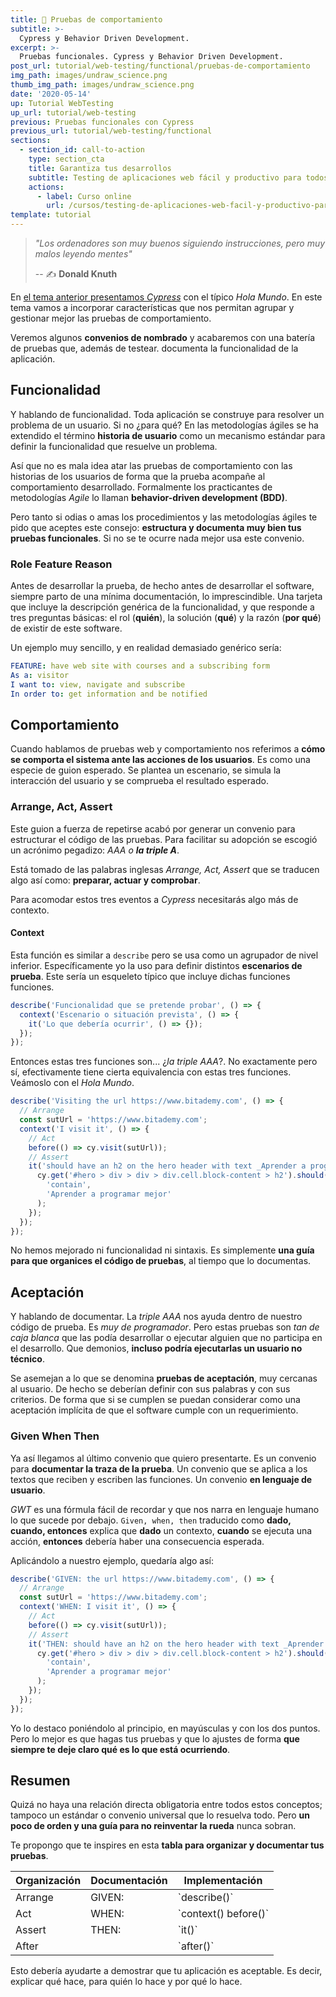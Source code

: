 ```yaml
---
title: 🎪 Pruebas de comportamiento
subtitle: >-
  Cypress y Behavior Driven Development.
excerpt: >-
  Pruebas funcionales. Cypress y Behavior Driven Development.
post_url: tutorial/web-testing/functional/pruebas-de-comportamiento
img_path: images/undraw_science.png
thumb_img_path: images/undraw_science.png
date: '2020-05-14'
up: Tutorial WebTesting
up_url: tutorial/web-testing
previous: Pruebas funcionales con Cypress
previous_url: tutorial/web-testing/functional
sections:
  - section_id: call-to-action
    type: section_cta
    title: Garantiza tus desarrollos
    subtitle: Testing de aplicaciones web fácil y productivo para todos.
    actions:
      - label: Curso online
        url: /cursos/testing-de-aplicaciones-web-facil-y-productivo-para-todos/
template: tutorial
---
```


> _"Los ordenadores son muy buenos siguiendo instrucciones, pero muy malos leyendo mentes"_
>
> -- ✍️ **Donald Knuth**

En [el tema anterior presentamos _Cypress_](https://www.bitademy.com/tutorial/web-testing/functional) con el típico _Hola Mundo_. En este tema vamos a incorporar características que nos permitan agrupar y gestionar mejor las pruebas de comportamiento.

Veremos algunos **convenios de nombrado** y acabaremos con una batería de pruebas que, además de testear. documenta la funcionalidad de la aplicación.

## Funcionalidad

Y hablando de funcionalidad. Toda aplicación se construye para resolver un problema de un usuario. Si no ¿para qué? En las metodologías ágiles se ha extendido el término **historia de usuario** como un mecanismo estándar para definir la funcionalidad que resuelve un problema.

Así que no es mala idea atar las pruebas de comportamiento con las historias de los usuarios de forma que la prueba acompañe al comportamiento desarrollado. Formalmente los practicantes de metodologías _Agile_ lo llaman **behavior-driven development (BDD)**.

Pero tanto si odias o amas los procedimientos y las metodologías ágiles te pido que aceptes este consejo: **estructura y documenta muy bien tus pruebas funcionales**. Si no se te ocurre nada mejor usa este convenio.

### Role Feature Reason

Antes de desarrollar la prueba, de hecho antes de desarrollar el software, siempre parto de una mínima documentación, lo imprescindible. Una tarjeta que incluye la descripción genérica de la funcionalidad, y que responde a tres preguntas básicas: el rol (**quién**), la solución (**qué**) y la razón (**por qué**) de existir de este software.

Un ejemplo muy sencillo, y en realidad demasiado genérico sería:

```yaml
FEATURE: have web site with courses and a subscribing form
As a: visitor
I want to: view, navigate and subscribe
In order to: get information and be notified
```

## Comportamiento

Cuando hablamos de pruebas web y comportamiento nos referimos a **cómo se comporta el sistema ante las acciones de los usuarios**. Es como una especie de guion esperado. Se plantea un escenario, se simula la interacción del usuario y se comprueba el resultado esperado.

### Arrange, Act, Assert

Este guion a fuerza de repetirse acabó por generar un convenio para estructurar el código de las pruebas. Para facilitar su adopción se escogió un acrónimo pegadizo: _AAA o **la triple A**_.

Está tomado de las palabras inglesas _Arrange, Act, Assert_ que se traducen algo así como: **preparar, actuar y comprobar**.

Para acomodar estos tres eventos a _Cypress_ necesitarás algo más de contexto.

#### Context

Esta función es similar a `describe` pero se usa como un agrupador de nivel inferior. Específicamente yo la uso para definir distintos **escenarios de prueba**. Este sería un esqueleto típico que incluye dichas funciones funciones.

```js
describe('Funcionalidad que se pretende probar', () => {
  context('Escenario o situación prevista', () => {
    it('Lo que debería ocurrir', () => {});
  });
});
```

Entonces estas tres funciones son... ¿_la triple AAA_?. No exactamente pero sí, efectivamente tiene cierta equivalencia con estas tres funciones. Veámoslo con el _Hola Mundo_.

```js
describe('Visiting the url https://www.bitademy.com', () => {
  // Arrange
  const sutUrl = 'https://www.bitademy.com';
  context('I visit it', () => {
    // Act
    before(() => cy.visit(sutUrl));
    // Assert
    it('should have an h2 on the hero header with text _Aprender a programar mejor_', () => {
      cy.get('#hero > div > div > div.cell.block-content > h2').should(
        'contain',
        'Aprender a programar mejor'
      );
    });
  });
});
```

No hemos mejorado ni funcionalidad ni sintaxis. Es simplemente **una guía para que organices el código de pruebas**, al tiempo que lo documentas.

## Aceptación

Y hablando de documentar. La _triple AAA_ nos ayuda dentro de nuestro código de prueba. Es _muy de programador_. Pero estas pruebas son _tan de caja blanca_ que las podía desarrollar o ejecutar alguien que no participa en el desarrollo. Que demonios, **incluso podría ejecutarlas un usuario no técnico**.

Se asemejan a lo que se denomina **pruebas de aceptación**, muy cercanas al usuario. De hecho se deberían definir con sus palabras y con sus criterios. De forma que si se cumplen se puedan considerar como una aceptación implícita de que el software cumple con un requerimiento.

### Given When Then

Ya así llegamos al último convenio que quiero presentarte. Es un convenio para **documentar la traza de la prueba**. Un convenio que se aplica a los textos que reciben y escriben las funciones. Un convenio **en lenguaje de usuario**.

_GWT_ es una fórmula fácil de recordar y que nos narra en lenguaje humano lo que sucede por debajo. `Given, when, then` traducido como **dado, cuando, entonces** explica que **dado** un contexto, **cuando** se ejecuta una acción, **entonces** debería haber una consecuencia esperada.

Aplicándolo a nuestro ejemplo, quedaría algo así:

```js
describe('GIVEN: the url https://www.bitademy.com', () => {
  // Arrange
  const sutUrl = 'https://www.bitademy.com';
  context('WHEN: I visit it', () => {
    // Act
    before(() => cy.visit(sutUrl));
    // Assert
    it('THEN: should have an h2 on the hero header with text _Aprender a programar mejor_', () => {
      cy.get('#hero > div > div > div.cell.block-content > h2').should(
        'contain',
        'Aprender a programar mejor'
      );
    });
  });
});
```

Yo lo destaco poniéndolo al principio, en mayúsculas y con los dos puntos. Pero lo mejor es que hagas tus pruebas y que lo ajustes de forma **que siempre te deje claro qué es lo que está ocurriendo**.

## Resumen

Quizá no haya una relación directa obligatoria entre todos estos conceptos; tampoco un estándar o convenio universal que lo resuelva todo. Pero **un poco de orden y una guía para no reinventar la rueda** nunca sobran.

Te propongo que te inspires en esta **tabla para organizar y documentar tus pruebas**.

<table>
  <thead>
    <tr>
      <th>Organización</th>
      <th>Documentación</th>
      <th>Implementación</th>
    </tr>
  </thead>
  <tbody>
    <tr>
      <td>Arrange</td>
      <td>GIVEN:</td>
      <td>`describe()`</td>
    </tr>
    <tr>
      <td>Act</td>
      <td>WHEN:</td>
      <td>`context() before()`</td>
    </tr>
    <tr>
      <td>Assert</td>
      <td>THEN:</td>
      <td>`it()`</td>
    </tr>
    <tr>
      <td>After</td>
      <td></td>
      <td>`after()`</td>
    </tr>
  </tbody>
  <tfoot>
  </tfoot>
</table>

Esto debería ayudarte a demostrar que tu aplicación es aceptable. Es decir, explicar qué hace, para quién lo hace y por qué lo hace.
